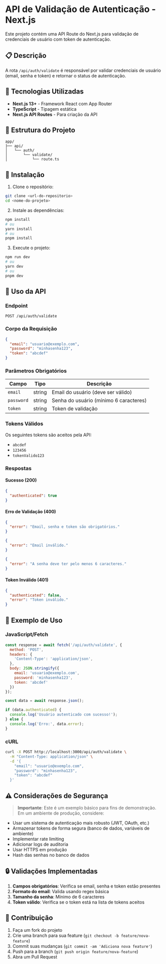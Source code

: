# API de Validação de Autenticação - Next.js

Este projeto contém uma API Route do Next.js para validação de credenciais de usuário com token de autenticação.

## 📋 Descrição

A rota `/api/auth/validate` é responsável por validar credenciais de usuário (email, senha e token) e retornar o status de autenticação.

## 🚀 Tecnologias Utilizadas

- **Next.js 13+** - Framework React com App Router
- **TypeScript** - Tipagem estática
- **Next.js API Routes** - Para criação da API

## 📁 Estrutura do Projeto

```
app/
├── api/
│   └── auth/
│       └── validate/
│           └── route.ts
```

## 🔧 Instalação

1. Clone o repositório:
```bash
git clone <url-do-repositorio>
cd <nome-do-projeto>
```

2. Instale as dependências:
```bash
npm install
# ou
yarn install
# ou
pnpm install
```

3. Execute o projeto:
```bash
npm run dev
# ou
yarn dev
# ou
pnpm dev
```

## 📖 Uso da API

### Endpoint

```
POST /api/auth/validate
```

### Corpo da Requisição

```json
{
  "email": "usuario@exemplo.com",
  "password": "minhasenha123",
  "token": "abcdef"
}
```

### Parâmetros Obrigatórios

| Campo | Tipo | Descrição |
|-------|------|-----------|
| `email` | string | Email do usuário (deve ser válido) |
| `password` | string | Senha do usuário (mínimo 6 caracteres) |
| `token` | string | Token de validação |

### Tokens Válidos

Os seguintes tokens são aceitos pela API:
- `abcdef`
- `123456`
- `tokenValido123`

### Respostas

#### Sucesso (200)
```json
{
  "authenticated": true
}
```

#### Erro de Validação (400)
```json
{
  "error": "Email, senha e token são obrigatórios."
}
```

```json
{
  "error": "Email inválido."
}
```

```json
{
  "error": "A senha deve ter pelo menos 6 caracteres."
}
```

#### Token Inválido (401)
```json
{
  "authenticated": false,
  "error": "Token inválido."
}
```

## 🧪 Exemplo de Uso

### JavaScript/Fetch

```javascript
const response = await fetch('/api/auth/validate', {
  method: 'POST',
  headers: {
    'Content-Type': 'application/json',
  },
  body: JSON.stringify({
    email: 'usuario@exemplo.com',
    password: 'minhasenha123',
    token: 'abcdef'
  })
});

const data = await response.json();

if (data.authenticated) {
  console.log('Usuário autenticado com sucesso!');
} else {
  console.log('Erro:', data.error);
}
```

### cURL

```bash
curl -X POST http://localhost:3000/api/auth/validate \
  -H "Content-Type: application/json" \
  -d '{
    "email": "usuario@exemplo.com",
    "password": "minhasenha123",
    "token": "abcdef"
  }'
```

## ⚠️ Considerações de Segurança

> **Importante**: Este é um exemplo básico para fins de demonstração. Em um ambiente de produção, considere:

- Usar um sistema de autenticação mais robusto (JWT, OAuth, etc.)
- Armazenar tokens de forma segura (banco de dados, variáveis de ambiente)
- Implementar rate limiting
- Adicionar logs de auditoria
- Usar HTTPS em produção
- Hash das senhas no banco de dados

## 🔒 Validações Implementadas

1. **Campos obrigatórios**: Verifica se email, senha e token estão presentes
2. **Formato do email**: Valida usando regex básica
3. **Tamanho da senha**: Mínimo de 6 caracteres
4. **Token válido**: Verifica se o token está na lista de tokens aceitos

## 🤝 Contribuição

1. Faça um fork do projeto
2. Crie uma branch para sua feature (`git checkout -b feature/nova-feature`)
3. Commit suas mudanças (`git commit -am 'Adiciona nova feature'`)
4. Push para a branch (`git push origin feature/nova-feature`)
5. Abra um Pull Request
